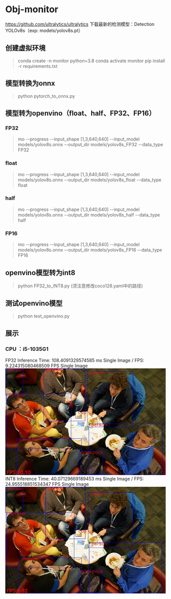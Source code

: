 # Obj-monitor

https://github.com/ultralytics/ultralytics 下载最新的检测模型：Detection YOLOv8s（exp: models/yolov8s.pt）

## 创建虚拟环境
> conda create -n monitor python=3.8
> conda activate monitor
> pip install -r requirements.txt

## 模型转换为onnx
> python pytorch_to_onnx.py

## 模型转为openvino（float、half、FP32、FP16）
### FP32
> mo --progress --input_shape [1,3,640,640] --input_model models/yolov8s.onnx --output_dir models/yolov8s_FP32 --data_type FP32
### float
> mo --progress --input_shape [1,3,640,640] --input_model models/yolov8s.onnx --output_dir models/yolov8s_float --data_type float
### half
> mo --progress --input_shape [1,3,640,640] --input_model models/yolov8s.onnx --output_dir models/yolov8s_half --data_type half
### FP16
> mo --progress --input_shape [1,3,640,640] --input_model models/yolov8s.onnx --output_dir models/yolov8s_FP16 --data_type FP16

## openvino模型转为int8
> python FP32_to_INT8.py (须注意修改coco128.yaml中的路径)

## 测试openvino模型
> python test_openvino.py

## 展示
### CPU ：i5-1035G1
FP32 Inference Time: 108.4091329574585 ms Single Image  /   FPS: 9.224315080468509 FPS Single Image
<img src="./output/000000075910_FP32.jpg" >
INT8 Inference Time: 40.07129669189453 ms Single Image   /   FPS: 24.955518851534347 FPS Single Image
<img src="./output/000000075910_INT8.jpg" >




